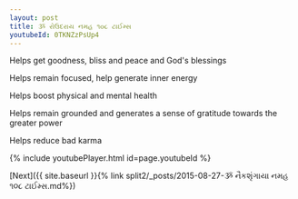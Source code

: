 ```yaml
---
layout: post
title: ૐ રોઉદરાય નમહ ૧૦૮ ટાઈમ્સ
youtubeId: 0TKNZzPsUp4
---
```

 
 
Helps get goodness, bliss and peace and God's blessings
 
Helps remain focused, help generate inner energy 
 
Helps boost physical and mental health 
 
Helps remain grounded and generates a sense of gratitude towards the greater power 
 
Helps reduce bad karma
 
 
 
 


{% include youtubePlayer.html id=page.youtubeId %}
 
[Next]({{ site.baseurl }}{% link  split2/_posts/2015-08-27-ૐ નૈકશૃંગાયા નમહ ૧૦૮ ટાઈમ્સ.md%})
 
